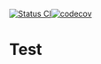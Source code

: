 [![Status CI](https://github.com/devices-manager/backend/actions/workflows/node.js.yml/badge.svg)](https://github.com/devices-manager/backend/actions/workflows/node.js.yml)[![codecov](https://codecov.io/gh/devices-manager/backend/branch/main/graph/badge.svg?token=TGB5WX1CT9)](https://codecov.io/gh/devices-manager/backend)
# Test
